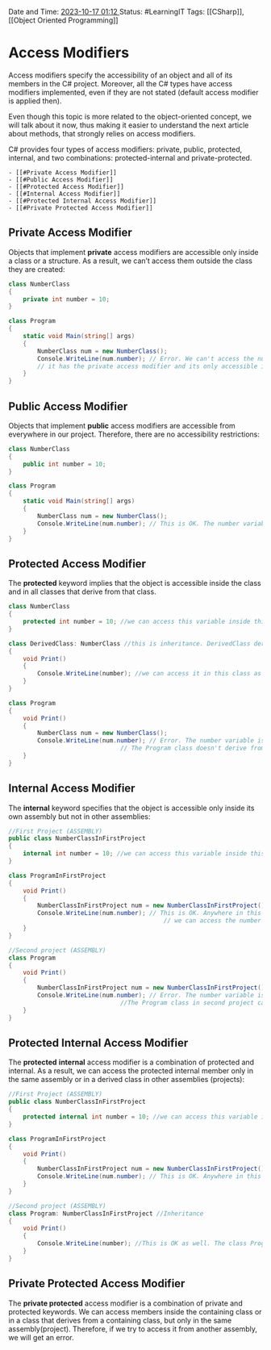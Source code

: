Date and Time: <u> 2023-10-17 01:12 </u>
Status: #LearningIT
Tags:  [[CSharp]], [[Object Oriented Programming]]

# Access Modifiers

Access modifiers specify the accessibility of an object and all of its members in the C# project. Moreover, all the C# types have access modifiers implemented, even if they are not stated (default access modifier is applied then).

Even though this topic is more related to the object-oriented concept, we will talk about it now, thus making it easier to understand the next article about methods, that strongly relies on access modifiers.

C# provides four types of access modifiers: private, public, protected, internal, and two combinations: protected-internal and private-protected.

``` ad-important
- [[#Private Access Modifier]]
- [[#Public Access Modifier]]
- [[#Protected Access Modifier]]
- [[#Internal Access Modifier]]
- [[#Protected Internal Access Modifier]]
- [[#Private Protected Access Modifier]]
```

## Private Access Modifier

Objects that implement **private** access modifiers are accessible only inside a class or a structure. As a result, we can’t access them outside the class they are created:

``` csharp
class NumberClass
{
    private int number = 10;
}

class Program
{
    static void Main(string[] args)
    {
        NumberClass num = new NumberClass();
        Console.WriteLine(num.number); // Error. We can't access the number variable because 
        // it has the private access modifier and its only accessible in the NumberClass class
    }
}
```

## Public Access Modifier

Objects that implement **public** access modifiers are accessible from everywhere in our project. Therefore, there are no accessibility restrictions:

``` csharp
class NumberClass
{
    public int number = 10;
}

class Program
{
    static void Main(string[] args)
    {
        NumberClass num = new NumberClass();
        Console.WriteLine(num.number); // This is OK. The number variable has the public access modifier.
    }
}
```

## Protected Access Modifier

The **protected** keyword implies that the object is accessible inside the class and in all classes that derive from that class. 

``` csharp
class NumberClass
{
    protected int number = 10; //we can access this variable inside this class
}

class DerivedClass: NumberClass //this is inheritance. DerivedClass derives from the NumberClass class
{
    void Print()
    {
        Console.WriteLine(number); //we can access it in this class as well because it derives from the NumberClass class
    }
}

class Program
{
    void Print()
    {
        NumberClass num = new NumberClass();
        Console.WriteLine(num.number); // Error. The number variable is inaccessible due to its protection level. 
                               // The Program class doesn't derive from the NumberClass
    }
}
```

## Internal Access Modifier

The **internal** keyword specifies that the object is accessible only inside its own assembly but not in other assemblies:

``` csharp
//First Project (ASSEMBLY)
public class NumberClassInFirstProject
{
    internal int number = 10; //we can access this variable inside this class
}

class ProgramInFirstProject
{
    void Print()
    {
        NumberClassInFirstProject num = new NumberClassInFirstProject();
        Console.WriteLine(num.number); // This is OK. Anywhere in this project (assembly) 
                                           // we can access the number variable.
    }
}

//Second project (ASSEMBLY)
class Program
{
    void Print()
    {
        NumberClassInFirstProject num = new NumberClassInFirstProject();
        Console.WriteLine(num.number); // Error. The number variable is inaccessible due to its protection level. 
                               //The Program class in second project can't access the internal members from another project
    }
}
```

## Protected Internal Access Modifier

The **protected** **internal** access modifier is a combination of protected and internal. As a result, we can access the protected internal member only in the same assembly or in a derived class in other assemblies (projects):

``` csharp
//First Project (ASSEMBLY)
public class NumberClassInFirstProject
{
    protected internal int number = 10; //we can access this variable inside this class
}

class ProgramInFirstProject
{
    void Print()
    {
        NumberClassInFirstProject num = new NumberClassInFirstProject();
        Console.WriteLine(num.number); // This is OK. Anywhere in this project (assembly) we can access the number variable.
    }
}

//Second project (ASSEMBLY)
class Program: NumberClassInFirstProject //Inheritance
{
    void Print()
    {
        Console.WriteLine(number); //This is OK as well. The class Program derives from the NumberClassInFirstProject clas.
    }
}
```

## Private Protected Access Modifier

The **private protected** access modifier is a combination of private and protected keywords. We can access members inside the containing class or in a class that derives from a containing class, but only in the same assembly(project). Therefore, if we try to access it from another assembly, we will get an error.



 